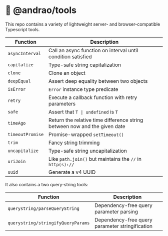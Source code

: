 # 🧰 @andrao/tools

This repo contains a variety of lightweight server- and browser-compatible Typescript tools.

| Function         | Description                                                               |
| ---------------- | ------------------------------------------------------------------------- |
| `asyncInterval`  | Call an async function on interval until condition satisfied              |
| `capitalize`     | Type-safe string capitalization                                           |
| `clone`          | Clone an object                                                           |
| `deepEqual`      | Assert deep equality between two objects                                  |
| `isError`        | `Error` instance type predicate                                           |
| `retry`          | Execute a callback function with retry parameters                         |
| `safe`           | Assert that `T \| undefined` is `T`                                       |
| `timeAgo`        | Return the relative time difference string between now and the given date |
| `timeoutPromise` | Promise-wrapped `setTimeout()`                                            |
| `trim`           | Fancy string trimming                                                     |
| `uncapitalize`   | Type-safe string uncapitalization                                         |
| `uriJoin`        | Like `path.join()` but maintains the `//` in `http(s)://`                 |
| `uuid`           | Generate a v4 UUID                                                        |

It also contains a two query-string tools:

| Function                           | Description                                     |
| ---------------------------------- | ----------------------------------------------- |
| `querystring/parseQueryString`     | Dependency-free query parameter parsing         |
| `querystring/stringifyQueryParams` | Dependency-free query parameter stringification |
